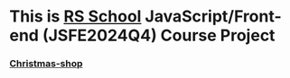 # This is [RS School](https://rs.school/) JavaScript/Front-end (JSFE2024Q4) Course Project

### [Christmas-shop]()
